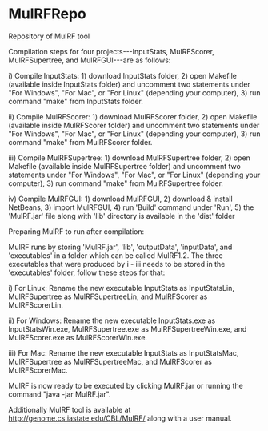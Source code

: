 MulRFRepo
=========

Repository of MulRF tool

Compilation steps for four projects---InputStats, MulRFScorer, MulRFSupertree, and MulRFGUI---are as follows: 

i) Compile InputStats: 1) download InputStats folder, 2) open Makefile (available inside InputStats folder) and uncomment two statements under "For Windows", "For Mac", or "For Linux" (depending your computer), 3) run command "make" from InputStats folder.

ii) Compile MulRFScorer: 1) download MulRFScorer folder, 2) open Makefile (available inside MulRFScorer folder) and uncomment two statements under "For Windows", "For Mac", or "For Linux" (depending your computer), 3) run command "make" from MulRFScorer folder.

iii) Compile MulRFSupertree: 1) download MulRFSupertree folder, 2) open Makefile (available inside MulRFSupertree folder) and uncomment two statements under "For Windows", "For Mac", or "For Linux" (depending your computer), 3) run command "make" from MulRFSupertree folder.

iv) Compile MulRFGUI: 1) download MulRFGUI, 2) download & install NetBeans, 3) import MulRFGUI, 4) run 'Build' command under 'Run', 5) the 'MulRF.jar' file  along with 'lib' directory is available in the 'dist' folder


Preparing MulRF to run after compilation:

MulRF runs by storing 'MulRF.jar', 'lib', 'outputData', 'inputData', and 'executables' in a folder which can be called MulRF1.2. The three executables that were produced by i - iii needs to be stored in the 'executables' folder, follow these steps for that: 

i) For Linux: Rename the new executable InputStats as InputStatsLin, MulRFSupertree as MulRFSupertreeLin, and MulRFScorer as MulRFScorerLin.

ii) For Windows: Rename the new executable InputStats.exe as InputStatsWin.exe, MulRFSupertree.exe as MulRFSupertreeWin.exe, and MulRFScorer.exe as MulRFScorerWin.exe.

iii) For Mac: Rename the new executable InputStats as InputStatsMac, MulRFSupertree as MulRFSupertreeMac, and MulRFScorer as MulRFScorerMac.

MulRF is now ready to be executed by clicking MulRF.jar or running the command "java -jar MulRF.jar".

Additionally MulRF tool is available at http://genome.cs.iastate.edu/CBL/MulRF/ along with a user manual. 

